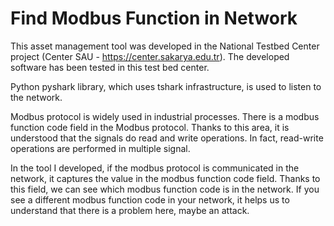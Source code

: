 # Find Modbus Function in Network

This asset management tool was developed in the National Testbed Center project (Center SAU - https://center.sakarya.edu.tr). The developed software has been tested in this test bed center.

Python pyshark library, which uses tshark infrastructure, is used to listen to the network.

Modbus protocol is widely used in industrial processes. There is a modbus function code field in the Modbus protocol. Thanks to this area, it is understood that the signals do read and write operations. In fact, read-write operations are performed in multiple signal.

In the tool I developed, if the modbus protocol is communicated in the network, it captures the value in the modbus function code field. Thanks to this field, we can see which modbus function code is in the network. If you see a different modbus function code in your network, it helps us to understand that there is a problem here, maybe an attack. 
